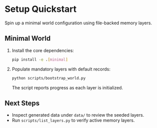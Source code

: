 # Setup Quickstart

Spin up a minimal world configuration using file-backed memory layers.

## Minimal World

1. Install the core dependencies:
   ```bash
   pip install -e .[minimal]
   ```
2. Populate mandatory layers with default records:
   ```bash
   python scripts/bootstrap_world.py
   ```
   The script reports progress as each layer is initialized.

## Next Steps

- Inspect generated data under `data/` to review the seeded layers.
- Run `scripts/list_layers.py` to verify active memory layers.

